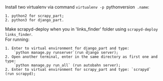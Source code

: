 Install two virtualenv via command `virtualenv -p `pythonversion` .name`:
```
1. python2 for scrapy_part;
2. python3 for django_part.
```
Make scrapyd-deploy when you in 'links_finder' folder using `scrapyd-deploy links_finder`.
<br>
For running:
```
1. Enter to virtual environment for django_part and type:
    `python manage.py runserver`(run django server);
2. Open another terminal, enter in the same directory as first one and type:
    `python manage.py run_all` (run autobahn server);
2. Enter to virtual environment for scrapy_part and type: `scrapyd` (run scrapyd);
```